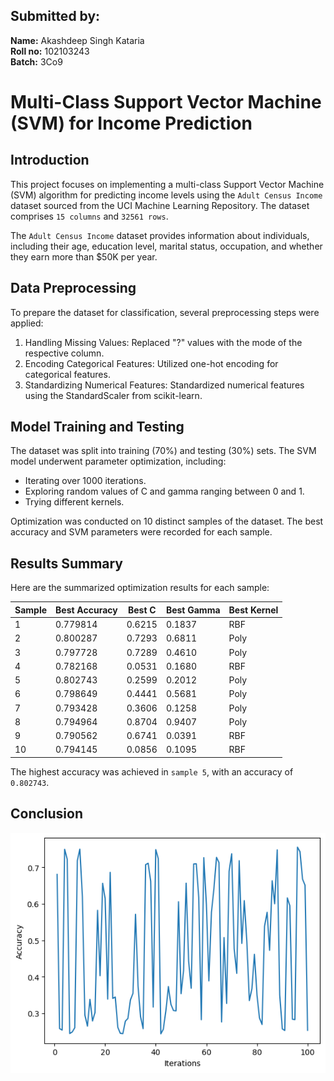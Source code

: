 ## Submitted by:

**Name:** Akashdeep Singh Kataria  
**Roll no:** 102103243  
**Batch:** 3Co9  

# Multi-Class Support Vector Machine (SVM) for Income Prediction

## Introduction

This project focuses on implementing a multi-class Support Vector Machine (SVM) algorithm for predicting income levels using the `Adult Census Income` dataset sourced from the UCI Machine Learning Repository. The dataset comprises `15 columns` and `32561 rows`.

The `Adult Census Income` dataset provides information about individuals, including their age, education level, marital status, occupation, and whether they earn more than $50K per year.

## Data Preprocessing

To prepare the dataset for classification, several preprocessing steps were applied:

1. Handling Missing Values: Replaced "?" values with the mode of the respective column.
2. Encoding Categorical Features: Utilized one-hot encoding for categorical features.
3. Standardizing Numerical Features: Standardized numerical features using the StandardScaler from scikit-learn.

## Model Training and Testing

The dataset was split into training (70%) and testing (30%) sets. The SVM model underwent parameter optimization, including:

- Iterating over 1000 iterations.
- Exploring random values of C and gamma ranging between 0 and 1.
- Trying different kernels.

Optimization was conducted on 10 distinct samples of the dataset. The best accuracy and SVM parameters were recorded for each sample.

## Results Summary

Here are the summarized optimization results for each sample:

| Sample | Best Accuracy | Best C | Best Gamma | Best Kernel |
|--------|---------------|--------|------------|-------------|
| 1      | 0.779814      | 0.6215 | 0.1837     | RBF         |
| 2      | 0.800287      | 0.7293 | 0.6811     | Poly        |
| 3      | 0.797728      | 0.7289 | 0.4610     | Poly        |
| 4      | 0.782168      | 0.0531 | 0.1680     | RBF         |
| 5      | 0.802743      | 0.2599 | 0.2012     | Poly        |
| 6      | 0.798649      | 0.4441 | 0.5681     | Poly        |
| 7      | 0.793428      | 0.3606 | 0.1258     | Poly        |
| 8      | 0.794964      | 0.8704 | 0.9407     | Poly        |
| 9      | 0.790562      | 0.6741 | 0.0391     | RBF         |
| 10     | 0.794145      | 0.0856 | 0.1095     | RBF         |

The highest accuracy was achieved in `sample 5`, with an accuracy of `0.802743`.

## Conclusion

![Result Image](output.png)
